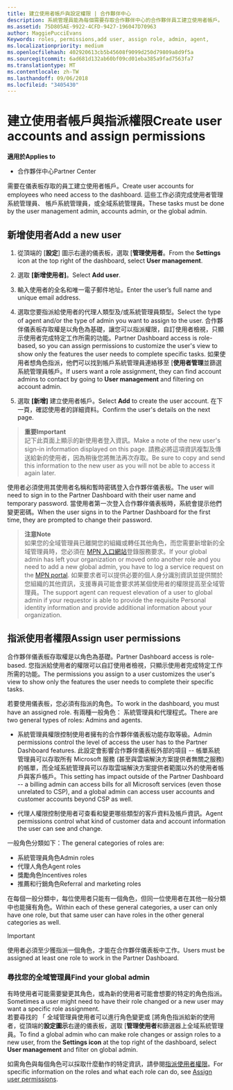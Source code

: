 ```yaml
---
title: 建立使用者帳戶與設定權限 | 合作夥伴中心
description: 系統管理員能為每個需要存取合作夥伴中心的合作夥伴員工建立使用者帳戶。
ms.assetid: 75D805AE-9922-4CFD-9427-196047D70963
author: MaggiePucciEvans
Keywords: roles, permissions,add user, assign role, admin, agent,
ms.localizationpriority: medium
ms.openlocfilehash: 402920613cb5b45608f9099d250d79809a8d9f5a
ms.sourcegitcommit: 6ad681d132ab60bf09cd01eba385a9fad7563fa7
ms.translationtype: MT
ms.contentlocale: zh-TW
ms.lasthandoff: 09/06/2018
ms.locfileid: "3405430"
---
```

# <a name="create-user-accounts-and-assign-permissions"></a><span data-ttu-id="7c102-103">建立使用者帳戶與指派權限</span><span class="sxs-lookup"><span data-stu-id="7c102-103">Create user accounts and assign permissions</span></span>

**<span data-ttu-id="7c102-104">適用於</span><span class="sxs-lookup"><span data-stu-id="7c102-104">Applies to</span></span>**

-  <span data-ttu-id="7c102-105">合作夥伴中心</span><span class="sxs-lookup"><span data-stu-id="7c102-105">Partner Center</span></span>

<span data-ttu-id="7c102-106">需要在儀表板存取的員工建立使用者帳戶。</span><span class="sxs-lookup"><span data-stu-id="7c102-106">Create user accounts for employees who need access to the dashboard.</span></span> <span data-ttu-id="7c102-107">這些工作必須完成使用者管理系統管理員、 帳戶系統管理員，或全域系統管理員。</span><span class="sxs-lookup"><span data-stu-id="7c102-107">These tasks must be done by the user management admin, accounts admin, or the global admin.</span></span> 


## <a name="add-a-new-user"></a><span data-ttu-id="7c102-108">新增使用者</span><span class="sxs-lookup"><span data-stu-id="7c102-108">Add a new user</span></span>

1. <span data-ttu-id="7c102-109">從頂端的 [**設定**] 圖示右邊的儀表板，選取 [**管理使用者**。</span><span class="sxs-lookup"><span data-stu-id="7c102-109">From the **Settings** icon at the top right of the dashboard, select **User management**.</span></span>

2.  <span data-ttu-id="7c102-110">選取 **\[新增使用者\]**。</span><span class="sxs-lookup"><span data-stu-id="7c102-110">Select **Add user**.</span></span>

3.  <span data-ttu-id="7c102-111">輸入使用者的全名和唯一電子郵件地址。</span><span class="sxs-lookup"><span data-stu-id="7c102-111">Enter the user’s full name and unique email address.</span></span>

4.  <span data-ttu-id="7c102-112">選取您要指派給使用者的代理人類型及/或系統管理員類型。</span><span class="sxs-lookup"><span data-stu-id="7c102-112">Select the type of agent and/or the type of admin you want to assign to the user.</span></span> <span data-ttu-id="7c102-113">合作夥伴儀表板存取權是以角色為基礎，讓您可以指派權限，自訂使用者檢視，只顯示使用者完成特定工作所需的功能。</span><span class="sxs-lookup"><span data-stu-id="7c102-113">Partner Dashboard access is role-based, so you can assign permissions to customize the user's view to show only the features the user needs to complete specific tasks.</span></span>  <span data-ttu-id="7c102-114">如果使用者想角色指派，他們可以找到帳戶系統管理員連絡移至 [**使用者管理**並篩選系統管理員帳戶。</span><span class="sxs-lookup"><span data-stu-id="7c102-114">If users want a role assignment, they can find account admins to contact by going to **User management** and filtering on account admin.</span></span>

5.  <span data-ttu-id="7c102-115">選取 **\[新增\]** 建立使用者帳戶。</span><span class="sxs-lookup"><span data-stu-id="7c102-115">Select **Add** to create the user account.</span></span> <span data-ttu-id="7c102-116">在下一頁，確認使用者的詳細資料。</span><span class="sxs-lookup"><span data-stu-id="7c102-116">Confirm the user's details on the next page.</span></span>

>**<span data-ttu-id="7c102-117">重要</span><span class="sxs-lookup"><span data-stu-id="7c102-117">Important</span></span>**<br>
<span data-ttu-id="7c102-118">記下此頁面上顯示的新使用者登入資訊。</span><span class="sxs-lookup"><span data-stu-id="7c102-118">Make a note of the new user's sign-in information displayed on this page.</span></span> <span data-ttu-id="7c102-119">請務必將這項資訊複製及傳送給新的使用者，因為稍後您將無法再次存取。</span><span class="sxs-lookup"><span data-stu-id="7c102-119">Be sure to copy and send this information to the new user as you will not be able to access it again later.</span></span> 

<span data-ttu-id="7c102-120">使用者必須使用其使用者名稱和暫時密碼登入合作夥伴儀表板。</span><span class="sxs-lookup"><span data-stu-id="7c102-120">The user will need to sign in to the Partner Dashboard with their user name and temporary password.</span></span> <span data-ttu-id="7c102-121">當使用者第一次登入合作夥伴儀表板時，系統會提示他們變更密碼。</span><span class="sxs-lookup"><span data-stu-id="7c102-121">When the user signs in to the Partner Dashboard for the first time, they are prompted to change their password.</span></span> 

>**<span data-ttu-id="7c102-122">注意</span><span class="sxs-lookup"><span data-stu-id="7c102-122">Note</span></span>**<br> <span data-ttu-id="7c102-123">如果您的全域管理員已離開您的組織或轉任其他角色，而您需要新增新的全域管理員時，您必須在 [MPN 入口網站](https://partner.microsoft.com/support)登錄服務要求。</span><span class="sxs-lookup"><span data-stu-id="7c102-123">If your global admin has left your organization or moved onto another role and you need to add a new global admin, you have to log a service request on the [MPN portal](https://partner.microsoft.com/support).</span></span> <span data-ttu-id="7c102-124">如果要求者可以提供必要的個人身分識別資訊並提供關於您組織的其他資訊，支援專員可能會要求將某個使用者的權限提高至全域管理員。</span><span class="sxs-lookup"><span data-stu-id="7c102-124">The support agent can request elevation of a user to global admin if your requestor is able to provide the requisite Personal identity information and provide additional information about your organization.</span></span>

## <a name="assign-user-permissions"></a><span data-ttu-id="7c102-125">指派使用者權限</span><span class="sxs-lookup"><span data-stu-id="7c102-125">Assign user permissions</span></span>

<span data-ttu-id="7c102-126">合作夥伴儀表板存取權是以角色為基礎。</span><span class="sxs-lookup"><span data-stu-id="7c102-126">Partner Dashboard access is role-based.</span></span> <span data-ttu-id="7c102-127">您指派給使用者的權限可以自訂使用者檢視，只顯示使用者完成特定工作所需的功能。</span><span class="sxs-lookup"><span data-stu-id="7c102-127">The permissions you assign to a user customizes the user's view to show only the features the user needs to complete their specific tasks.</span></span> 

<span data-ttu-id="7c102-128">若要使用儀表板，您必須有指派的角色。</span><span class="sxs-lookup"><span data-stu-id="7c102-128">To work in the dashboard, you must have an assigned role.</span></span>  <span data-ttu-id="7c102-129">有兩種一般角色： 系統管理員和代理程式。</span><span class="sxs-lookup"><span data-stu-id="7c102-129">There are two general types of roles: Admins and agents.</span></span>

- <span data-ttu-id="7c102-130">系統管理員權限控制使用者擁有的合作夥伴儀表板功能存取等級。</span><span class="sxs-lookup"><span data-stu-id="7c102-130">Admin permissions control the level of access the user has to the Partner Dashboard features.</span></span> <span data-ttu-id="7c102-131">此設定會影響合作夥伴儀表板外部的項目 -- 帳單系統管理員可以存取所有 Microsoft 服務 (甚至與雲端解決方案提供者無關之服務) 的帳單，而全域系統管理員可以存取雲端解決方案提供者範圍以外的使用者帳戶與客戶帳戶。</span><span class="sxs-lookup"><span data-stu-id="7c102-131">This setting has impact outside of the Partner Dashboard -- a billing admin can access bills for all Microsoft services (even those unrelated to CSP), and a global admin can access user accounts and customer accounts beyond CSP as well.</span></span>

- <span data-ttu-id="7c102-132">代理人權限控制使用者可查看和變更哪些類型的客戶資料及帳戶資訊。</span><span class="sxs-lookup"><span data-stu-id="7c102-132">Agent permissions control what kind of customer data and account information the user can see and change.</span></span>
    
<span data-ttu-id="7c102-133">一般角色分類如下：</span><span class="sxs-lookup"><span data-stu-id="7c102-133">The general categories of roles are:</span></span> 
- <span data-ttu-id="7c102-134">系統管理員角色</span><span class="sxs-lookup"><span data-stu-id="7c102-134">Admin roles</span></span>
- <span data-ttu-id="7c102-135">代理人角色</span><span class="sxs-lookup"><span data-stu-id="7c102-135">Agent roles</span></span>
- <span data-ttu-id="7c102-136">獎勵角色</span><span class="sxs-lookup"><span data-stu-id="7c102-136">Incentives roles</span></span>
- <span data-ttu-id="7c102-137">推薦和行銷角色</span><span class="sxs-lookup"><span data-stu-id="7c102-137">Referral and marketing roles</span></span>


<span data-ttu-id="7c102-138">在每個一般分類中，每位使用者只能有一個角色，但同一位使用者在其他一般分類中也能擁有角色。</span><span class="sxs-lookup"><span data-stu-id="7c102-138">Within each of these general categories, a user can only have one role, but that same user can have roles in the other general categories as well.</span></span> 

>[!Important]
><span data-ttu-id="7c102-139">使用者必須至少獲指派一個角色，才能在合作夥伴儀表板中工作。</span><span class="sxs-lookup"><span data-stu-id="7c102-139">Users must be assigned at least one role to work in the Partner Dashboard.</span></span>


### <a name="find-your-global-admin"></a><span data-ttu-id="7c102-140">尋找您的全域管理員</span><span class="sxs-lookup"><span data-stu-id="7c102-140">Find your global admin</span></span>

<span data-ttu-id="7c102-141">有時使用者可能需要變更其角色，或為新的使用者可能會想要的特定的角色指派。</span><span class="sxs-lookup"><span data-stu-id="7c102-141">Sometimes a user might need to have their role changed or a new user may want a specific role assignment.</span></span>  
<span data-ttu-id="7c102-142">若要尋找的 「 全域管理員使用者可以進行角色變更或 [將角色指派給新的使用者，從頂端的**設定圖示**右邊的儀表板，選取 [**管理使用者**和篩選器上全域系統管理員。</span><span class="sxs-lookup"><span data-stu-id="7c102-142">To find a global admin who can make role changes or assign roles to a new user, from the **Settings icon** at the top right of the dashboard, select **User management** and filter on global admin.</span></span> 

<span data-ttu-id="7c102-143">如需角色與每個角色可以採取什麼動作的特定資訊，請參閱[指派使用者權限](permissions-overview.md)。</span><span class="sxs-lookup"><span data-stu-id="7c102-143">For specific information on the roles and what each role can do, see [Assign user permissions](permissions-overview.md).</span></span>





